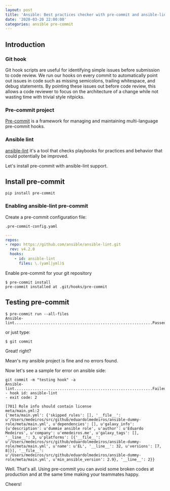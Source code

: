 ```yaml
---
layout: post
title: 'Ansible: Best practices checker with pre-commit and ansible-lint'
date: '2020-03-20 22:00:00'
categories: ansible pre-commit
---
```


## Introduction

### Git hook

Git hook scripts are useful for identifying simple issues before submission to code review. We run our hooks on every commit to automatically point out issues in code such as missing semicolons, trailing whitespace, and debug statements. By pointing these issues out before code review, this allows a code reviewer to focus on the architecture of a change while not wasting time with trivial style nitpicks.

### Pre-commit project

[Pre-commit](https://pre-commit.com/) is a framework for managing and maintaining multi-language pre-commit hooks.

### Ansible lint

[ansible-lint](https://github.com/ansible/ansible-lint) it's a tool that checks playbooks for practices and behavior that could potentially be improved.


Let's install pre-commit with ansible-lint support.


## Install pre-commit

```
pip install pre-commit
```

### Enabling ansible-lint pre-commit

Create a pre-commit configuration file:

`.pre-commit-config.yaml`

```yaml
---
repos:
- repo: https://github.com/ansible/ansible-lint.git
  rev: v4.2.0
  hooks:
    - id: ansible-lint
      files: \.(yaml|yml)$
```

Enable pre-commit for your git repository

```
$ pre-commit install
pre-commit installed at .git/hooks/pre-commit
```


## Testing pre-commit

```
$ pre-commit run --all-files
Ansible-lint.............................................................Passed
```

or just type:

```
$ git commit 
```

Great! right?

Mean's my ansible project is fine and no errors found.

Now let's see a sample for error on ansible side:

```
git commit -m "testing hook" -a
Ansible-lint.............................................................Failed
- hook id: ansible-lint
- exit code: 2

[701] Role info should contain license
meta/main.yml:2
{'meta/main.yml': {'skipped_rules': [], '__file__': u'/Users/medeiros/src/github/eduardolmedeiros/ansible-dummy-role/meta/main.yml', u'dependencies': [], u'galaxy_info': {u'description': u'dummie ansible role', u'author': u'Eduardo Medeiros', u'company': u'emedeiros.me', u'galaxy_tags': [], '__line__': 3, u'platforms': [{'__file__': u'/Users/medeiros/src/github/eduardolmedeiros/ansible-dummy-role/meta/main.yml', u'name': u'EL', '__line__': 32, u'versions': [7, 8]}], '__file__': u'/Users/medeiros/src/github/eduardolmedeiros/ansible-dummy-role/meta/main.yml', u'min_ansible_version': 2.9}, '__line__': 2}}
```

Well. That's all. Using pre-commit you can avoid some broken codes at production and at the same time making your teammates happy.

Cheers!
